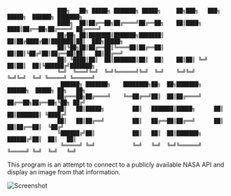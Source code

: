 					███╗   ██╗ █████╗ ███████╗ █████╗     ██╗███╗   ███╗ █████╗  ██████╗ ███████╗
					████╗  ██║██╔══██╗██╔════╝██╔══██╗    ██║████╗ ████║██╔══██╗██╔════╝ ██╔════╝
					██╔██╗ ██║███████║███████╗███████║    ██║██╔████╔██║███████║██║  ███╗█████╗
					██║╚██╗██║██╔══██║╚════██║██╔══██║    ██║██║╚██╔╝██║██╔══██║██║   ██║██╔══╝
					██║ ╚████║██║  ██║███████║██║  ██║    ██║██║ ╚═╝ ██║██║  ██║╚██████╔╝███████╗
					╚═╝  ╚═══╝╚═╝  ╚═╝╚══════╝╚═╝  ╚═╝    ╚═╝╚═╝     ╚═╝╚═╝  ╚═╝ ╚═════╝ ╚══════╝
					 ██████╗ ███████╗    ████████╗██╗  ██╗███████╗    ██████╗  █████╗ ██╗   ██╗
					██╔═══██╗██╔════╝    ╚══██╔══╝██║  ██║██╔════╝    ██╔══██╗██╔══██╗╚██╗ ██╔╝
					██║   ██║█████╗         ██║   ███████║█████╗      ██║  ██║███████║ ╚████╔╝
					██║   ██║██╔══╝         ██║   ██╔══██║██╔══╝      ██║  ██║██╔══██║  ╚██╔╝
					╚██████╔╝██║            ██║   ██║  ██║███████╗    ██████╔╝██║  ██║   ██║
					 ╚═════╝ ╚═╝            ╚═╝   ╚═╝  ╚═╝╚══════╝    ╚═════╝ ╚═╝  ╚═╝   ╚═╝


This program is an attempt to connect to a publicly available NASA API 
and display an image from that information.

![Screenshot](Screenshot.png)